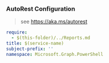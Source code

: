 ### AutoRest Configuration

> see https://aka.ms/autorest

``` yaml
require:
  - $(this-folder)/../Reports.md
title: $(service-name)
subject-prefix: ''
namespace: Microsoft.Graph.PowerShell
```
